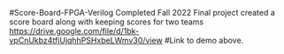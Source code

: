 #Score-Board-FPGA-Verilog
Completed Fall 2022
Final project created a score board along with keeping scores for two teams
https://drive.google.com/file/d/1bk-vpCnUkbz4tfjUjqhhPSHxbeLWmv30/view
#Link to demo above. 
